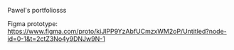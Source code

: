 Pawel's portfoliosss

Figma prototype: https://www.figma.com/proto/kiJlPP9YzAbfUCmzxWM2oP/Untitled?node-id=0-1&t=2ctZ3No4y9DNJw9N-1
